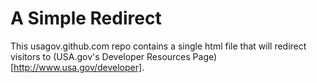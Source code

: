 A Simple Redirect
=================

This usagov.github.com repo contains a single html file that will redirect visitors to (USA.gov's Developer Resources Page)[http://www.usa.gov/developer].